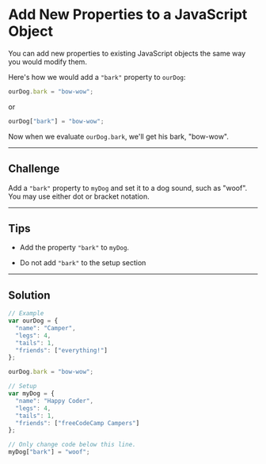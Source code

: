 # Add New Properties to a JavaScript Object

You can add new properties to existing JavaScript objects the same way you would modify them.

Here's how we would add a `"bark"` property to `ourDog`:

```js
ourDog.bark = "bow-wow";
```

or

```js
ourDog["bark"] = "bow-wow";
```

Now when we evaluate `ourDog.bark`, we'll get his bark, "bow-wow".

---

## Challenge

Add a `"bark"` property to `myDog` and set it to a dog sound, such as "woof". You may use either dot or bracket notation.

---

## Tips

- Add the property `"bark"` to `myDog`.

- Do not add `"bark"` to the setup section

---

## Solution

```js
// Example
var ourDog = {
  "name": "Camper",
  "legs": 4,
  "tails": 1,
  "friends": ["everything!"]
};

ourDog.bark = "bow-wow";

// Setup
var myDog = {
  "name": "Happy Coder",
  "legs": 4,
  "tails": 1,
  "friends": ["freeCodeCamp Campers"]
};

// Only change code below this line.
myDog["bark"] = "woof";
```